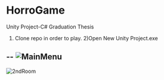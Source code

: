 # HorroGame

Unity Project-C#
Graduation Thesis

1) Clone repo in order to play.
2)Open New Unity Project.exe

--
![MainMenu](https://user-images.githubusercontent.com/40028035/218267526-43fc4089-0493-4ef6-af07-dd28613e0c3a.png)
--
![2ndRoom](https://user-images.githubusercontent.com/40028035/218267557-bd28703f-755d-484e-bd65-6525cde1695c.png)
